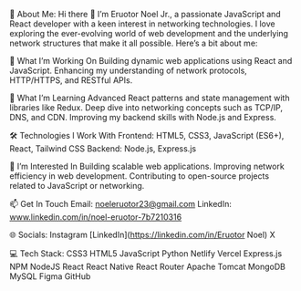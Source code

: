 💫 About Me:
Hi there 👋
I’m Eruotor Noel Jr., a passionate JavaScript and React developer with a keen interest in networking technologies. I love exploring the ever-evolving world of web development and the underlying network structures that make it all possible. Here’s a bit about me:

🔭 What I’m Working On
Building dynamic web applications using React and JavaScript.
Enhancing my understanding of network protocols, HTTP/HTTPS, and RESTful APIs.

🌱 What I’m Learning
Advanced React patterns and state management with libraries like Redux.
Deep dive into networking concepts such as TCP/IP, DNS, and CDN.
Improving my backend skills with Node.js and Express.

🛠️ Technologies I Work With
Frontend: HTML5, CSS3, JavaScript (ES6+), React, Tailwind CSS
Backend: Node.js, Express.js

🚀 I’m Interested In
Building scalable web applications.
Improving network efficiency in web development.
Contributing to open-source projects related to JavaScript or networking.

📫 Get In Touch
Email: noeleruotor23@gmail.com
LinkedIn: www.linkedin.com/in/noel-eruotor-7b7210316

🌐 Socials:
Instagram [LinkedIn](https://linkedin.com/in/Eruotor Noel) X

💻 Tech Stack:
CSS3 HTML5 JavaScript Python Netlify Vercel Express.js NPM NodeJS React React Native React Router Apache Tomcat MongoDB MySQL Figma GitHub
